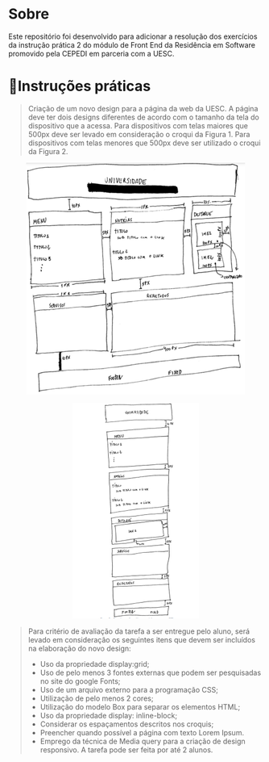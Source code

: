 # Sobre

<p>Este repositório foi desenvolvido para adicionar a resolução dos exercícios da instrução prática 2 do módulo de Front End da Residência em Software promovido pela CEPEDI em parceria com a UESC.</p>

# 📑Instruções práticas


> Criação de um novo design para a página da web da UESC. A página deve ter dois designs diferentes de acordo com o tamanho da tela do dispositivo que a acessa. Para dispositivos com telas maiores que 500px deve ser levado em consideração o croqui da Figura 1. Para dispositivos com telas menores que 500px deve ser utilizado o croqui da Figura 2. 

<div align="center">

![Figura 1](image.png)

</div>

<div align="center">

![Figura 2](image-1.png)

</div>

>Para critério de avaliação da tarefa a ser entregue pelo aluno, será levado em consideração os seguintes itens que devem ser incluídos na elaboração do novo design:
>- Uso da propriedade display:grid;
>- Uso de pelo menos 3 fontes externas que podem ser pesquisadas no site do google Fonts;
>- Uso de um arquivo externo para a programação CSS;
>- Utilização de pelo menos 2 cores;
>- Utilização do modelo Box para separar os elementos HTML;
>- Uso da propriedade display: inline-block;
>- Considerar os espaçamentos descritos nos croquis;
>- Preencher quando possível a página com texto Lorem Ipsum.
>- Emprego da técnica de Media query para a criação de design responsivo.
>A tarefa pode ser feita por até 2 alunos.



